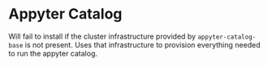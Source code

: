 # Appyter Catalog

Will fail to install if the cluster infrastructure provided by `appyter-catalog-base` is not present. Uses that infrastructure to provision everything needed to run the appyter catalog.
